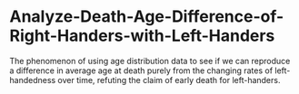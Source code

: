 # Analyze-Death-Age-Difference-of-Right-Handers-with-Left-Handers
The phenomenon of using age distribution data to see if we can reproduce a difference in average age at death purely from the changing rates of left-handedness over time, refuting the claim of early death for left-handers.
